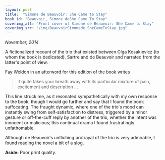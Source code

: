 ```yaml
---
layout: post
title:  "Simone de Beauvoir: She Came to Stay"
book_id: "Beauvoir, Simone deShe Came To Stay"
coverimg_alt: "Front cover of Simone de Beauvoir: She Came to Stay"
coverimg_src: "/img/BeauvoirSimonede_SheCameToStay.jpg"
---
```


_November, 2014_

A fictionalized recount of the trio that existed between Olga
Kosakievicz (to whom the book is dedicated), Sartre and de Beauvoir
and narrated from the latter's point of view.

Fay Weldon in an afterword for this edition of the book writes

> It quite takes your breath away with its particular mixture of pain,
> excitement and description ...

This line struck me, as it resonated sympathetically with my own
response to the book, though I would go further and say that I found
the book suffocating. The fraught dynamic, where one of the trio's
mood can instantly swing from self-satisfaction to distress,
triggered by a minor gesture or off-the-cuff reply by another of the
trio, whether the intent was innocent or malicious; this continual
drama I found frustratingly unfathomable.

Although de Beauvoir's unfliching protrayal of the trio is very
admirable, I found reading the novel a bit of a slog.

__Aside:__ Poor print quality.
